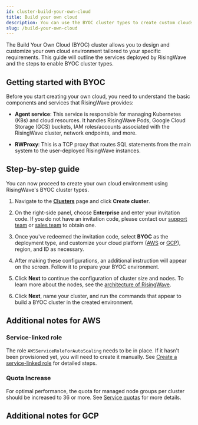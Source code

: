 ```yaml
---
id: cluster-build-your-own-cloud
title: Build your own cloud
description: You can use the BYOC cluster types to create custom clouds.
slug: /build-your-own-cloud
---
```


The Build Your Own Cloud (BYOC) cluster allows you to design and customize your own cloud environment tailored to your specific requirements. This guide will outline the services deployed by RisingWave and the steps to enable BYOC cluster types.

## Getting started with BYOC

Before you start creating your own cloud, you need to understand the basic components and services that RisingWave provides:

- **Agent service**: This service is responsible for managing Kubernetes (K8s) and cloud resources. It handles RisingWave Pods, Google Cloud Storage (GCS) buckets, IAM roles/accounts associated with the RisingWave cluster, network endpoints, and more.

- **RWProxy**: This is a TCP proxy that routes SQL statements from the main system to the user-deployed RisingWave instances.

## Step-by-step guide

You can now proceed to create your own cloud environment using RisingWave's BYOC cluster types.

1. Navigate to the [**Clusters**](https://cloud.risingwave.com/clusters/) page and click **Create cluster**.

2. On the right-side panel, choose **Enterprise** and enter your invitation code. If you do not have an invitation code, please contact our [support team](mailto:cloud-support@risingwave-labs.com) or [sales team](mailto:sales@risingwave-labs.com) to obtain one.

3. Once you've redeemed the invitation code, select **BYOC** as the deployment type, and customize your cloud platform ([AWS](#additional-notes-for-aws) or [GCP](#additional-notes-for-gcp)), region, and ID as necessary.

4. After making these configurations, an additional instruction will appear on the screen. Follow it to prepare your BYOC environment.

5. Click **Next** to continue the configuration of cluster size and nodes. To learn more about the nodes, see the [architecture of RisingWave](/docs/current/architecture).

6. Click **Next**, name your cluster, and run the commands that appear to build a BYOC cluster in the created environment.

## Additional notes for AWS

### Service-linked role

The role `AWSServiceRoleForAutoScaling` needs to be in place. If it hasn't been provisioned yet, you will need to create it manually. See [Create a service-linked role](https://docs.aws.amazon.com/autoscaling/ec2/userguide/autoscaling-service-linked-role.html#create-service-linked-role-manual) for detailed steps.

### Quota Increase
For optimal performance, the quota for managed node groups per cluster should be increased to 36 or more. See [Service quotas](https://docs.aws.amazon.com/eks/latest/userguide/service-quotas.html#sq-text) for more details.

## Additional notes for GCP



